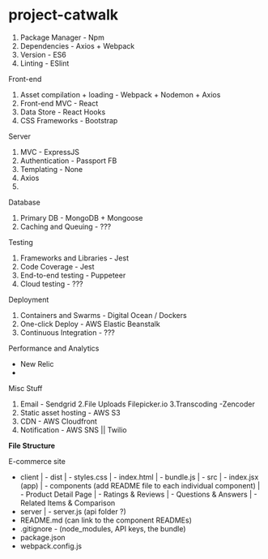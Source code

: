 # project-catwalk

1. Package Manager - Npm
2. Dependencies - Axios + Webpack
3. Version - ES6
4. Linting - ESlint

Front-end
1. Asset compilation + loading - Webpack + Nodemon + Axios
2. Front-end MVC - React
3. Data Store - React Hooks
4. CSS Frameworks - Bootstrap

Server
1. MVC - ExpressJS
2. Authentication - Passport FB
3. Templating - None
4. Axios
5. 

Database
1. Primary DB - MongoDB + Mongoose
2. Caching and Queuing - ???

Testing
1. Frameworks and Libraries - Jest
2. Code Coverage - Jest
3. End-to-end testing - Puppeteer
4. Cloud testing - ???

Deployment 
1. Containers and Swarms - Digital Ocean / Dockers
2. One-click Deploy - AWS Elastic Beanstalk
3. Continuous Integration - ???

Performance and Analytics 
- New Relic
- 

Misc Stuff
1. Email - Sendgrid
2.File Uploads
Filepicker.io
3.Transcoding -Zencoder
4. Static asset hosting - AWS S3
5. CDN - AWS Cloudfront
6. Notification - AWS SNS || Twilio

**File Structure**

E-commerce site
- client
  | - dist
      | - styles.css
      | - index.html
      | - bundle.js
  | - src
      | - index.jsx (app)
      | - components (add README file to each individual component)
          | - Product Detail Page
          | - Ratings & Reviews
          | - Questions & Answers
          | - Related Items & Comparison
- server
  | - server.js (api folder ?)
- README.md (can link to the component READMEs)
- .gitignore - (node_modules, API keys, the bundle)
- package.json
- webpack.config.js


